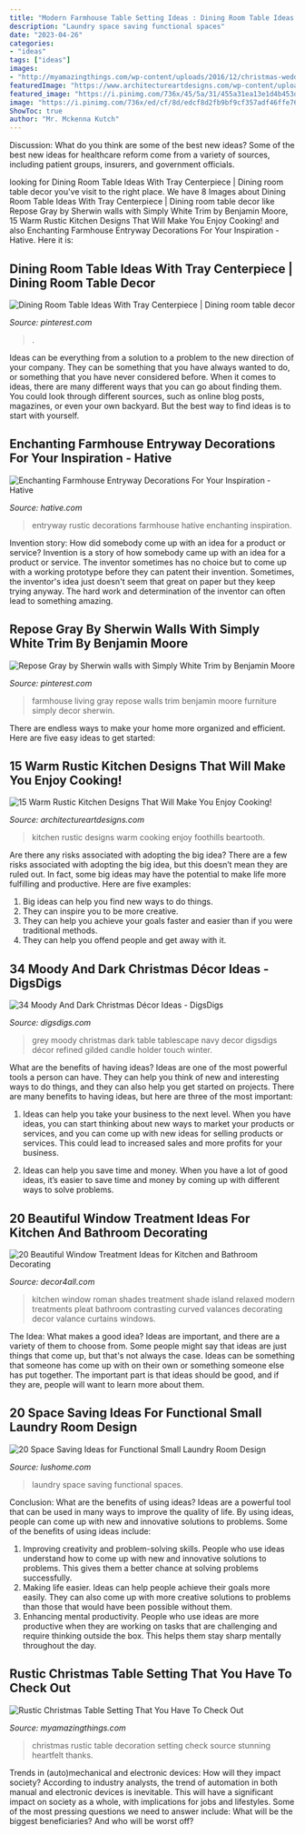 ```yaml
---
title: "Modern Farmhouse Table Setting Ideas : Dining Room Table Ideas With Tray Centerpiece"
description: "Laundry space saving functional spaces"
date: "2023-04-26"
categories:
- "ideas"
tags: ["ideas"]
images:
- "http://myamazingthings.com/wp-content/uploads/2016/12/christmas-wedding-decoration-ideas-15.jpg"
featuredImage: "https://www.architectureartdesigns.com/wp-content/uploads/2015/01/15-Warm-Rustic-Kitchen-Designs-That-Will-Make-You-Enjoy-Cooking-14-630x942.jpg"
featured_image: "https://i.pinimg.com/736x/45/5a/31/455a31ea13e1d4b453d284f185a39314.jpg"
image: "https://i.pinimg.com/736x/ed/cf/8d/edcf8d2fb9bf9cf357adf46ffe76ff85.jpg"
ShowToc: true
author: "Mr. Mckenna Kutch"
---
```



Discussion: What do you think are some of the best new ideas?
Some of the best new ideas for healthcare reform come from a variety of sources, including patient groups, insurers, and government officials.

	

		
looking for Dining Room Table Ideas With Tray Centerpiece | Dining room table decor you've visit to the right place. We have 8 Images about Dining Room Table Ideas With Tray Centerpiece | Dining room table decor like Repose Gray by Sherwin walls with Simply White Trim by Benjamin Moore, 15 Warm Rustic Kitchen Designs That Will Make You Enjoy Cooking! and also Enchanting Farmhouse Entryway Decorations For Your Inspiration - Hative. Here it is:
		
    
## Dining Room Table Ideas With Tray Centerpiece | Dining Room Table Decor

<img loading=lazy src="https://i.pinimg.com/736x/ed/cf/8d/edcf8d2fb9bf9cf357adf46ffe76ff85.jpg" onerror="this.onerror=null;this.src='https://tse1.mm.bing.net/th?id=OIP.CMcTPkc9rzhVqy8tGWGyWwHaLE&amp;pid=15.1';" alt="Dining Room Table Ideas With Tray Centerpiece | Dining room table decor">

_Source: pinterest.com_

>. 

	

Ideas can be everything from a solution to a problem to the new direction of your company. They can be something that you have always wanted to do, or something that you have never considered before. When it comes to ideas, there are many different ways that you can go about finding them. You could look through different sources, such as online blog posts, magazines, or even your own backyard. But the best way to find ideas is to start with yourself.

    
## Enchanting Farmhouse Entryway Decorations For Your Inspiration - Hative

<img loading=lazy src="https://hative.com/wp-content/uploads/2016/03/rustic-entryway-decors/19-rustic-entryway-decorations.jpg" onerror="this.onerror=null;this.src='https://tse1.mm.bing.net/th?id=OIP.0JUiCQC2qMsNlR7N4UpHrAHaNK&amp;pid=15.1';" alt="Enchanting Farmhouse Entryway Decorations For Your Inspiration - Hative">

_Source: hative.com_

>entryway rustic decorations farmhouse hative enchanting inspiration. 

	

Invention story: How did somebody come up with an idea for a product or service?
Invention is a story of how somebody came up with an idea for a product or service. The inventor sometimes has no choice but to come up with a working prototype before they can patent their invention. Sometimes, the inventor's idea just doesn't seem that great on paper but they keep trying anyway. The hard work and determination of the inventor can often lead to something amazing.

    
## Repose Gray By Sherwin Walls With Simply White Trim By Benjamin Moore

<img loading=lazy src="https://i.pinimg.com/736x/45/5a/31/455a31ea13e1d4b453d284f185a39314.jpg" onerror="this.onerror=null;this.src='https://tse3.mm.bing.net/th?id=OIP._nf8oIaEOzJjNCcJwa8ZcgHaJ3&amp;pid=15.1';" alt="Repose Gray by Sherwin walls with Simply White Trim by Benjamin Moore">

_Source: pinterest.com_

>farmhouse living gray repose walls trim benjamin moore furniture simply decor sherwin. 

	

There are endless ways to make your home more organized and efficient. Here are five easy ideas to get started:

    
## 15 Warm Rustic Kitchen Designs That Will Make You Enjoy Cooking!

<img loading=lazy src="https://www.architectureartdesigns.com/wp-content/uploads/2015/01/15-Warm-Rustic-Kitchen-Designs-That-Will-Make-You-Enjoy-Cooking-14-630x942.jpg" onerror="this.onerror=null;this.src='https://tse2.mm.bing.net/th?id=OIP.RhPuq2u3Ro8URneVDjo5pQHaLE&amp;pid=15.1';" alt="15 Warm Rustic Kitchen Designs That Will Make You Enjoy Cooking!">

_Source: architectureartdesigns.com_

>kitchen rustic designs warm cooking enjoy foothills beartooth. 

	

Are there any risks associated with adopting the big idea?
There are a few risks associated with adopting the big idea, but this doesn’t mean they are ruled out. In fact, some big ideas may have the potential to make life more fulfilling and productive. Here are five examples: 
1. Big ideas can help you find new ways to do things.
2. They can inspire you to be more creative.
3. They can help you achieve your goals faster and easier than if you were traditional methods.
4. They can help you offend people and get away with it.

    
## 34 Moody And Dark Christmas Décor Ideas - DigsDigs

<img loading=lazy src="https://www.digsdigs.com/photos/2016/11/09-keep-the-table-in-moody-shades-like-grey-navy-and-black.jpg" onerror="this.onerror=null;this.src='https://tse2.mm.bing.net/th?id=OIP.AOt6ztrM5auWytBZ7sBdmQHaLH&amp;pid=15.1';" alt="34 Moody And Dark Christmas Décor Ideas - DigsDigs">

_Source: digsdigs.com_

>grey moody christmas dark table tablescape navy decor digsdigs décor refined gilded candle holder touch winter. 

	

What are the benefits of having ideas?
Ideas are one of the most powerful tools a person can have. They can help you think of new and interesting ways to do things, and they can also help you get started on projects. There are many benefits to having ideas, but here are three of the most important: 
1. Ideas can help you take your business to the next level. When you have ideas, you can start thinking about new ways to market your products or services, and you can come up with new ideas for selling products or services. This could lead to increased sales and more profits for your business. 

2. Ideas can help you save time and money. When you have a lot of good ideas, it’s easier to save time and money by coming up with different ways to solve problems.

    
## 20 Beautiful Window Treatment Ideas For Kitchen And Bathroom Decorating

<img loading=lazy src="http://www.decor4all.com/wp-content/uploads/2015/07/modern-kitchen-decor-roman-shades-window-treatment-ideas-3.jpg" onerror="this.onerror=null;this.src='https://tse4.mm.bing.net/th?id=OIP.v-CuyIKENvSYVRcIfahERQHaJ3&amp;pid=15.1';" alt="20 Beautiful Window Treatment Ideas for Kitchen and Bathroom Decorating">

_Source: decor4all.com_

>kitchen window roman shades treatment shade island relaxed modern treatments pleat bathroom contrasting curved valances decorating decor valance curtains windows. 

	

The Idea: What makes a good idea?
Ideas are important, and there are a variety of them to choose from. Some people might say that ideas are just things that come up, but that's not always the case. Ideas can be something that someone has come up with on their own or something someone else has put together. The important part is that ideas should be good, and if they are, people will want to learn more about them.

    
## 20 Space Saving Ideas For Functional Small Laundry Room Design

<img loading=lazy src="https://www.lushome.com/wp-content/uploads/2016/02/small-spaces-laundry-room-design-ideas-19.jpg" onerror="this.onerror=null;this.src='https://tse1.mm.bing.net/th?id=OIP.5bDQjEOdLjBj6Jh32b7QMwAAAA&amp;pid=15.1';" alt="20 Space Saving Ideas for Functional Small Laundry Room Design">

_Source: lushome.com_

>laundry space saving functional spaces. 

	

Conclusion: What are the benefits of using ideas?
Ideas are a powerful tool that can be used in many ways to improve the quality of life. By using ideas, people can come up with new and innovative solutions to problems. Some of the benefits of using ideas include: 
1) Improving creativity and problem-solving skills. People who use ideas understand how to come up with new and innovative solutions to problems. This gives them a better chance at solving problems successfully. 
2) Making life easier. Ideas can help people achieve their goals more easily. They can also come up with more creative solutions to problems than those that would have been possible without them. 
3) Enhancing mental productivity. People who use ideas are more productive when they are working on tasks that are challenging and require thinking outside the box. This helps them stay sharp mentally throughout the day.

    
## Rustic Christmas Table Setting That You Have To Check Out

<img loading=lazy src="http://myamazingthings.com/wp-content/uploads/2016/12/christmas-wedding-decoration-ideas-15.jpg" onerror="this.onerror=null;this.src='https://tse2.mm.bing.net/th?id=OIP.SMetG3olSv2IBfUhOz0rLgHaK_&amp;pid=15.1';" alt="Rustic Christmas Table Setting That You Have To Check Out">

_Source: myamazingthings.com_

>christmas rustic table decoration setting check source stunning heartfelt thanks. 

	

Trends in (auto)mechanical and electronic devices: How will they impact society?
According to industry analysts, the trend of automation in both manual and electronic devices is inevitable. This will have a significant impact on society as a whole, with implications for jobs and lifestyles. Some of the most pressing questions we need to answer include: What will be the biggest beneficiaries? And who will be worst off?

